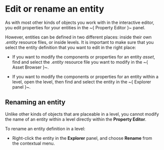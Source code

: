 # Edit or rename an entity

As with most other kinds of objects you work with in the interactive editor, you edit properties for your entities in the ~{ Property Editor }~ panel.

However, entities can be defined in two different places: inside their own *.entity* resource files, or inside levels. It is important to make sure that you select the entity definition that you want to edit in the right place:

-	If you want to modify the components or properties for an entity *asset*, find and select the *.entity* resource file you want to modify in the ~{ Asset Browser }~.

-	If you want to modify the components or properties for an entity within a level, open the level, then find and select the entity in the ~{ Explorer panel }~.

## Renaming an entity

Unlike other kinds of objects that are placeable in a level, you cannot modify the name of an entity within a level directly within the **Property Editor**.

To rename an entity definition in a level:

-	Right-click the entity in the **Explorer** panel, and choose **Rename** from the contextual menu.
